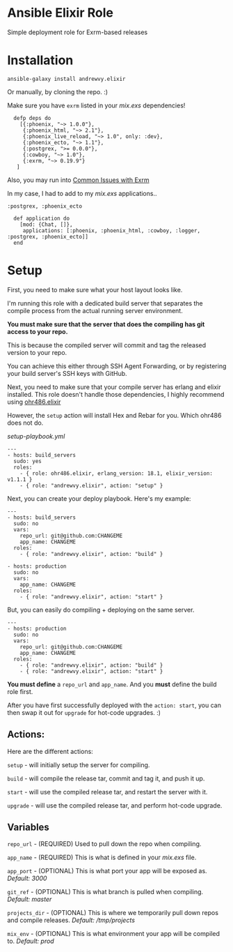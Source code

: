 # Ansible Elixir Role

Simple deployment role for Exrm-based releases

# Installation

`ansible-galaxy install andrewvy.elixir`

Or manually, by cloning the repo. :)

Make sure you have `exrm` listed in your *mix.exs* dependencies!

```
  defp deps do
    [{:phoenix, "~> 1.0.0"},
     {:phoenix_html, "~> 2.1"},
     {:phoenix_live_reload, "~> 1.0", only: :dev},
     {:phoenix_ecto, "~> 1.1"},
     {:postgrex, ">= 0.0.0"},
     {:cowboy, "~> 1.0"},
     {:exrm, "~> 0.19.9"}
   ]
```

Also, you may run into [Common Issues with Exrm](https://hexdocs.pm/exrm/extra-common-issues.html)

In my case, I had to add to my *mix.exs* applications..

`:postgrex, :phoenix_ecto`

```
  def application do
    [mod: {Chat, []},
     applications: [:phoenix, :phoenix_html, :cowboy, :logger, :postgrex, :phoenix_ecto]]
  end
```


# Setup

First, you need to make sure what your host layout looks like.

I'm running this role with a dedicated build server that separates the compile process from the actual running server environment.

**You must make sure that the server that does the compiling has git access to your repo.**

This is because the compiled server will commit and tag the released version to your repo.

You can achieve this either through SSH Agent Forwarding, or by registering your build server's SSH keys with GitHub.

Next, you need to make sure that your compile server has erlang and elixir installed. This role doesn't handle those dependencies, I highly recommend using [ohr486.elixir](https://github.com/ohr486/ansible-elixir)

However, the `setup` action will install Hex and Rebar for you. Which ohr486 does not do.

*setup-playbook.yml*

```
---
- hosts: build_servers
  sudo: yes
  roles:
    - { role: ohr486.elixir, erlang_version: 18.1, elixir_version: v1.1.1 }
    - { role: "andrewvy.elixir", action: "setup" }
```


Next, you can create your deploy playbook. Here's my example:


```
---
- hosts: build_servers
  sudo: no
  vars:
    repo_url: git@github.com:CHANGEME
    app_name: CHANGEME
  roles:
    - { role: "andrewvy.elixir", action: "build" }

- hosts: production
  sudo: no
  vars:
    app_name: CHANGEME
  roles:
    - { role: "andrewvy.elixir", action: "start" }
```

But, you can easily do compiling + deploying on the same server.

```
---
- hosts: production
  sudo: no
  vars:
    repo_url: git@github.com:CHANGEME
    app_name: CHANGEME
  roles:
    - { role: "andrewvy.elixir", action: "build" }
    - { role: "andrewvy.elixir", action: "start" }
```

**You must define** a `repo_url` and `app_name`. And you **must** define the build role first.

After you have first successfully deployed with the `action: start`, you can then swap it out for `upgrade` for hot-code upgrades. :)


Actions:
---------

Here are the different actions:

`setup` - will initially setup the server for compiling.

`build` - will compile the release tar, commit and tag it, and push it up.

`start` - will use the compiled release tar, and restart the server with it.

`upgrade` - will use the compiled release tar, and perform hot-code upgrade.


Variables
---------

`repo_url` - (REQUIRED) Used to pull down the repo when compiling.

`app_name` - (REQUIRED) This is what is defined in your *mix.exs* file.

`app_port` - (OPTIONAL) This is what port your app will be exposed as. *Default: 3000*

`git_ref` - (OPTIONAL) This is what branch is pulled when compiling. *Default: master*

`projects_dir` - (OPTIONAL) This is where we temporarily pull down repos and compile releases. *Default: /tmp/projects*

`mix_env` - (OPTIONAL) This is what environment your app will be compiled to. *Default: prod*
